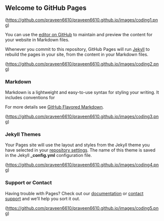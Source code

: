 ﻿## Welcome to GitHub Pages
(https://github.com/praveen6610/praveen6610.github.io/images/coding1.png)

You can use the [editor on GitHub](https://github.com/praveen6610/praveen6610.github.io/edit/master/README.md) to maintain and preview the content for your website in Markdown files.

Whenever you commit to this repository, GitHub Pages will run [Jekyll](https://jekyllrb.com/) to rebuild the pages in your site, from the content in your Markdown files.

(https://github.com/praveen6610/praveen6610.github.io/images/coding2.png)
### Markdown

Markdown is a lightweight and easy-to-use syntax for styling your writing. It includes conventions for

For more details see [GitHub Flavored Markdown](https://guides.github.com/features/mastering-markdown/).

(https://github.com/praveen6610/praveen6610.github.io/images/coding3.png)

### Jekyll Themes

Your Pages site will use the layout and styles from the Jekyll theme you have selected in your [repository settings](https://github.com/praveen6610/praveen6610.github.io/settings). The name of this theme is saved in the Jekyll **_config.yml** configuration file.

(https://github.com/praveen6610/praveen6610.github.io/images/coding4.png)

### Support or Contact

Having trouble with Pages? Check out our [documentation](https://help.github.com/categories/github-pages-basics/) or [contact support](https://github.com/contact) and we’ll help you sort it out.

(https://github.com/praveen6610/praveen6610.github.io/images/coding5.png)
